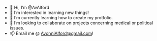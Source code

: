 - 👋 Hi, I’m @AvAlford
- 👀 I’m interested in learning new things!
- 🌱 I’m currently learning how to create my protfolio.
- 💞️ I’m looking to collaborate on projects concerning medical or political issues.
- 📫 Email me @ AvonniAlford@gmail.com!

<!---
AvAlford/AvAlford is a ✨ special ✨ repository because its `README.md` (this file) appears on your GitHub profile.
You can click the Preview link to take a look at your changes.
--->
